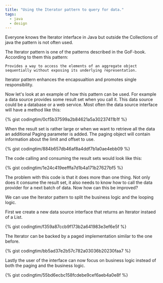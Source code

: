 ```yaml
---
title: "Using the Iterator pattern to query for data."
tags:
  - java
  - design
---
```


Everyone knows the Iterator interface in Java but outside the Collections of java the pattern is not often used.

The Iterator pattern is one of the patterns described in the GoF-book. According to them this pattern: 

```
Provides a way to access the elements of an aggregate object sequentially without exposing its underlying representation.
```

Iterator pattern enhances the encapsualtion and promotes single responsibility.

Now let's look at an example of how this pattern can be used.
For example a data source provides some result set when you call it.
This data source could be a database or a web service.
Most often the data source interface will have a method like this:

{% gist codingtim/0cf5b37599a2b84621a5a30237411b1f %}

When the result set is rather large or when we want to retrieve all the data an additional Paging parameter is added.
The paging object will contain information about the limit and offset to use. 

{% gist codingtim/884b657db46af8a4ddf7b1a0ae4ebb09 %} 

The code calling and consuming the result sets would look like this:

{% gist codingtim/1e24c419eefffa7d1b4a171b27627bf5 %}

The problem with this code is that it does more than one thing. 
Not only does it consume the result set, it also needs to know how to call the data provider for a next batch of data.
Now how can this be improved? 

We can use the Iterator pattern to split the business logic and the looping logic. 

First we create a new data source interface that returns an Iterator instaed of a List.

{% gist codingtim/f359a87ccb9f173b2a641983e3ef6e5f %}

The Iterator can be backed by a paged implementation similar to the one before. 

{% gist codingtim/bb5ad37e2b57c782a03036b20230faa7 %}

Lastly the user of the interface can now focus on business logic instead of both the paging and the business logic.

{% gist codingtim/55bd6ecbc158fcdebe9cef6aeb4a0e8f %}
